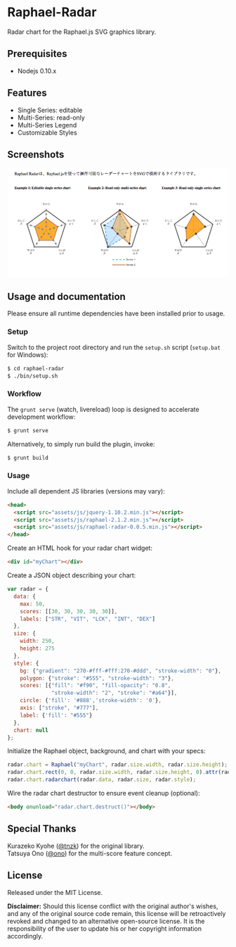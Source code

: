 Raphael-Radar
=============
Radar chart for the Raphael.js SVG graphics library.

Prerequisites
-------------
* Nodejs 0.10.x

Features
--------
* Single Series: editable
* Multi-Series: read-only
* Multi-Series Legend
* Customizable Styles

Screenshots
-----------
![example](https://raw.githubusercontent.com/natural-affinity/Raphael-Radar/develop/doc/example.png)

Usage and documentation
-----------------------
Please ensure all runtime dependencies have been installed prior to usage.


### Setup

Switch to the project root directory and run the `setup.sh` script (`setup.bat` for Windows):
```bash
$ cd raphael-radar
$ ./bin/setup.sh
```

### Workflow
The `grunt serve` (watch, livereload) loop is designed to accelerate development workflow:
```bash
$ grunt serve
```

Alternatively, to simply run build the plugin, invoke:
```bash
$ grunt build
```

### Usage

Include all dependent JS libraries (versions may vary):
```html
<head>
  <script src="assets/js/jquery-1.10.2.min.js"></script>
  <script src="assets/js/raphael-2.1.2.min.js"></script>
  <script src="assets/js/raphael-radar-0.0.5.min.js"></script>
</head>
```

Create an HTML hook for your radar chart widget:
```html
<div id="myChart"></div>
```

Create a JSON object describing your chart:
```javascript
var radar = {
  data: {
    max: 50,
    scores: [[30, 30, 30, 30, 30]],
    labels: ["STR", "VIT", "LCK", "INT", "DEX"]
  },
  size: {
    width: 250,
    height: 275
  },
  style: {
    bg: {"gradient": "270-#fff-#fff:270-#ddd", "stroke-width": "0"},
    polygon: {"stroke": "#555", "stroke-width": "3"},
    scores: [{"fill": "#f90", "fill-opacity": "0.8",
              "stroke-width": "2", "stroke": "#a64"}],
    circle: {'fill': '#888','stroke-width': '0'},
    axis: ["stroke", "#777"],
    label: {'fill': "#555"}
  },
  chart: null
};
```

Initialize the Raphael object, background, and chart with your specs:
```javascript
radar.chart = Raphael("myChart", radar.size.width, radar.size.height);
radar.chart.rect(0, 0, radar.size.width, radar.size.height, 0).attr(radar.style.bg);
radar.chart.radarchart(radar.data, radar.size, radar.style);
```

Wire the radar chart destructor to ensure event cleanup (optional):
```html
<body onunload="radar.chart.destruct()"></body>
```

Special Thanks
--------------
Kurazeko Kyohe ([@tnzk](http://twitter.com/tnzk)) for the original library.  
Tatsuya Ono ([@ono](http://twitter.com/ono)) for the multi-score feature concept.


License
-------
Released under the MIT License.

**Disclaimer:** Should this license conflict with the original author's wishes, and
any of the original source code remain, this license will be retroactively revoked
and changed to an alternative open-source license.  It is the responsibility
of the user to update his or her copyright information accordingly.
